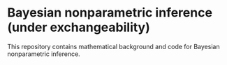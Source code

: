 # Bayesian nonparametric inference (under exchangeability)
This repository contains mathematical background and code for Bayesian nonparametric inference.
